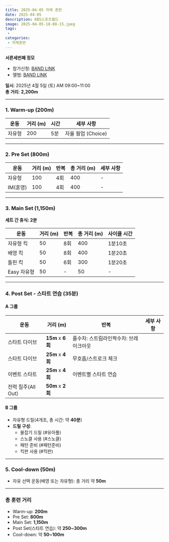 ```yaml
---
title: 2025-04-05 자체 훈련
date: 2025-04-05
description: KBS스포츠월드
image: 2025-04-05-18-08-15.jpeg
tags:
 - 
categories:
 - 자체훈련
---
```


**서른세번째 정모**

- 참가신청: [BAND LINK](https://band.us/band/93484357/schedule/4%2F93484357%2F649934012%2F19700101)
- 앨범: [BAND LINK](https://band.us/band/93484357/album/85805998)


**일시**: 2025년 4월 5일 (토) AM 09:00~11:00  
**총 거리**: **2,200m**

---

### **1. Warm-up (200m)**  
| 운동 | 거리 (m) | 시간 | 세부 사항 |
|------|----------|------|-----------|
| 자유형 | 200 | 5분 | 자율 웜업 (Choice) |

---

### **2. Pre Set (800m)**  
| 운동          | 거리 (m) | 반복 | 총 거리 (m) | 세부 사항 |
|---------------|----------|------|-------------|-----------|
| 자유형         | 100      | 4회  | 400         | -         |
| IM(혼영)       | 100      | 4회  | 400         | -         |

---

### **3. Main Set (1,150m)**  
**세트 간 휴식: 2분**  

| 운동          | 거리 (m) | 반복 | 총 거리 (m) | 사이클 시간 |
|---------------|----------|------|-------------|-------------|
| 자유형 킥      | 50       | 8회  | 400         | 1분10초     |
| 배영 킥        | 50       | 8회  | 400         | 1분20초     |
| 돌핀 킥        | 50       | 6회  | 300         | 1분20초     |
| Easy 자유형    | 50       | -    | 50          | -           |

---

### **4. Post Set - 스타트 연습 (35분)**  

#### A 그룹
| 운동                | 거리 (m)   | 반복        | 세부 사항                          |
|---------------------|------------|-------------|------------------------------------|
| 스타트 다이브       | **15m**    x **6회**     | 홀수차: 스트림라인짝수차: 브레이크아웃 |
| 스타트 다이브       | **25m**    x **4회**     | 무호흡/스트로크 체크               |
| 이벤트 스타트       | **25m**    x **4회**     | 이벤트별 스타트 연습               |
| 전력 질주(All Out)  | **50m**    x **2회**     |

#### B 그룹
- 자유형 드릴(4개조, 총 시간: 약 **40분**)  
- **드릴 구성**:  
   - 물잡기 드릴 (#유아풀)  
   - 스노클 사용 (#스노클)  
   - 패턴 준비 (#패턴준비)  
   - 킥판 사용 (#킥판)

---

### **5. Cool-down (50m)**  
- 자유 선택 운동(배영 또는 자유형): 총 거리 약 **50m**

---

### 총 훈련 거리
- Warm-up: **200m**
- Pre Set: **800m**
- Main Set: **1,150m**
- Post Set(스타트 연습): 약 **250~300m**
- Cool-down: 약 **50~100m**


